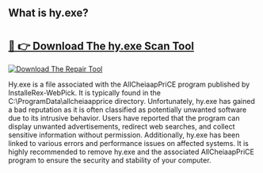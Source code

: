 ## What is hy.exe? 

# <h2><a href="https://exedetect.com/download.php?hy.exe">🔗 👉 Download The hy.exe Scan Tool</a></h2>

[![Download The Repair Tool](https://exedetect.com/download-button.jpg)](https://exedetect.com/download.php?hy.exe)

Hy.exe is a file associated with the AllCheiaapPriCE program published by InstalleRex-WebPick. It is typically found in the C:\ProgramData\allcheiaapprice directory. Unfortunately, hy.exe has gained a bad reputation as it is often classified as potentially unwanted software due to its intrusive behavior. Users have reported that the program can display unwanted advertisements, redirect web searches, and collect sensitive information without permission. Additionally, hy.exe has been linked to various errors and performance issues on affected systems. It is highly recommended to remove hy.exe and the associated AllCheiaapPriCE program to ensure the security and stability of your computer.